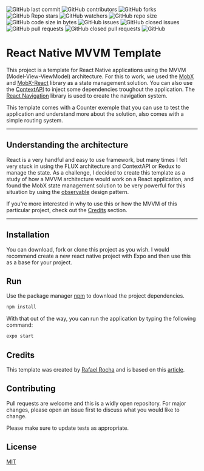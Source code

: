 ![GitHub last commit](https://img.shields.io/github/last-commit/dell2duo/react-native-mvvm-template?style=plastic)
![GitHub contributors](https://img.shields.io/github/contributors/dell2duo/react-native-mvvm-template?style=plastic)
![GitHub forks](https://img.shields.io/github/forks/dell2duo/react-native-mvvm-template?style=plastic)
![GitHub Repo stars](https://img.shields.io/github/stars/dell2duo/react-native-mvvm-template?style=plastic)
![GitHub watchers](https://img.shields.io/github/watchers/dell2duo/react-native-mvvm-template?style=plastic)
![GitHub repo size](https://img.shields.io/github/repo-size/dell2duo/react-native-mvvm-template?style=plastic)
![GitHub code size in bytes](https://img.shields.io/github/languages/code-size/dell2duo/react-native-mvvm-template?style=plastic)
![GitHub issues](https://img.shields.io/github/issues/dell2duo/react-native-mvvm-template?style=plastic)
![GitHub closed issues](https://img.shields.io/github/issues-closed-raw/dell2duo/react-native-mvvm-template?style=plastic)
![GitHub pull requests](https://img.shields.io/github/issues-pr/dell2duo/react-native-mvvm-template?style=plastic)
![GitHub closed pull requests](https://img.shields.io/github/issues-pr-closed/dell2duo/react-native-mvvm-template?style=plastic)
![GitHub](https://img.shields.io/github/license/dell2duo/react-native-mvvm-template?style=plastic)

# React Native MVVM Template

This project is a template for React Native applications using the MVVM (Model-View-ViewModel) architecture. For this to work, we used the [MobX](https://mobx.js.org/README.html) and [MobX-React](https://github.com/mobxjs/mobx/tree/main/packages/mobx-react) library as a state management solution. You can also use the [ContextAPI](https://pt-br.reactjs.org/docs/context.html) to inject some dependencies troughout the application. The [React Navigation](https://reactnavigation.org/docs/getting-started/) library is used to create the navigation system.

This template comes with a Counter exemple that you can use to test the application and understand more about the solution, also comes with a simple routing system.

---

## Understanding the architecture

React is a very handful and easy to use framework, but many times I felt very stuck in using the FLUX architecture and ContextAPI or Redux to manage the state. As a challenge, I decided to create this template as a study of how a MVVM architecture would work on a React application, and found the MobX state management solution to be very powerful for this situation by using the [observable](https://refactoring.guru/design-patterns/observer) design pattern.

If you're more interested in why to use this or how the MVVM of this particular project, check out the [Credits](#credits) section.

---

## Installation

You can download, fork or clone this project as you wish. I would recommend create a new react native project with Expo and then use this as a base for your project.

## Run

Use the package manager [npm](https://docs.npmjs.com/about-npm) to download the project dependencies.

```bash
npm install
```

With that out of the way, you can run the application by typing the following command:

```bash
expo start
```

## Credits

This template was created by [Rafael Rocha](https://github.com/dell2duo) and is based on this [article](https://medium.cobeisfresh.com/level-up-your-react-architecture-with-mvvm-a471979e3f21).

## Contributing

Pull requests are welcome and this is a widly open repository. For major changes, please open an issue first to discuss what you would like to change.

Please make sure to update tests as appropriate.

## License

[MIT](https://choosealicense.com/licenses/mit/)
